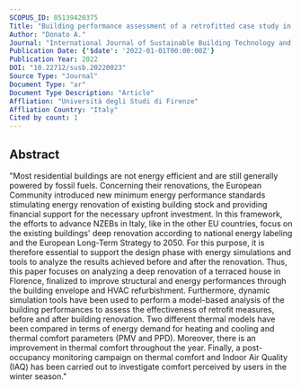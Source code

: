```yaml
---
SCOPUS_ID: 85139420375
Title: "Building performance assessment of a retrofitted case study in Florence. Lessons learned from current practices"
Author: "Donato A."
Journal: "International Journal of Sustainable Building Technology and Urban Development"
Publication Date: {'$date': '2022-01-01T00:00:00Z'}
Publication Year: 2022
DOI: "10.22712/susb.20220023"
Source Type: "Journal"
Document Type: "ar"
Document Type Description: "Article"
Affliation: "Università degli Studi di Firenze"
Affliation Country: "Italy"
Cited by count: 1
---
```


## Abstract
"Most residential buildings are not energy efficient and are still generally powered by fossil fuels. Concerning their renovations, the European Community introduced new minimum energy performance standards stimulating energy renovation of existing building stock and providing financial support for the necessary upfront investment. In this framework, the efforts to advance NZEBs in Italy, like in the other EU countries, focus on the existing buildings' deep renovation according to national energy labeling and the European Long-Term Strategy to 2050. For this purpose, it is therefore essential to support the design phase with energy simulations and tools to analyze the results achieved before and after the renovation. Thus, this paper focuses on analyzing a deep renovation of a terraced house in Florence, finalized to improve structural and energy performances through the building envelope and HVAC refurbishment. Furthermore, dynamic simulation tools have been used to perform a model-based analysis of the building performances to assess the effectiveness of retrofit measures, before and after building renovation. Two different thermal models have been compared in terms of energy demand for heating and cooling and thermal comfort parameters (PMV and PPD). Moreover, there is an improvement in thermal comfort throughout the year. Finally, a post-occupancy monitoring campaign on thermal comfort and Indoor Air Quality (IAQ) has been carried out to investigate comfort perceived by users in the winter season."
